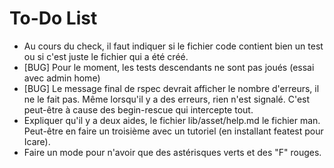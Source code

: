# To-Do List

* Au cours du check, il faut indiquer si le fichier code contient bien un test ou si c'est
  juste le fichier qui a été créé.
* [BUG] Pour le moment, les tests descendants ne sont pas joués (essai avec admin home)
* [BUG] Le message final de rspec devrait afficher le nombre d'erreurs, il ne le fait pas. Même lorsqu'il y a des erreurs, rien n'est signalé. C'est peut-être à cause des begin-rescue qui intercepte tout.
* Expliquer qu'il y a deux aides, le fichier lib/asset/help.md le fichier man. Peut-être en faire un troisième avec un tutoriel (en installant featest pour Icare). 
* Faire un mode pour n'avoir que des astérisques verts et des "F" rouges.

